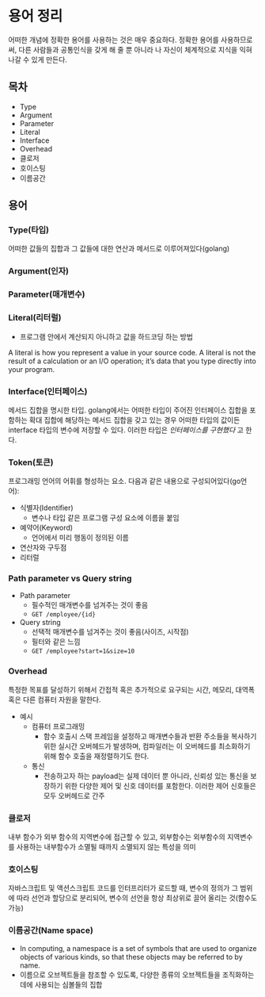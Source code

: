 # 용어 정리

어떠한 개념에 정확한 용어를 사용하는 것은 매우 중요하다. 정확한 용어를 사용하므로써, 다른 사람들과 공통인식을 갖게 해 줄 뿐 아니라 나 자신이 체계적으로 지식을 익혀나갈 수 있게 만든다.

## 목차

- Type
- Argument
- Parameter
- Literal
- Interface
- Overhead
- 클로저
- 호이스팅
- 이름공간

## 용어

### Type(타입)

어떠한 값들의 집합과 그 값들에 대한 연산과 메서드로 이루어져있다(golang)

### Argument(인자)

### Parameter(매개변수)

### Literal(리터럴)

- 프로그램 안에서 계산되지 아니하고 값을 하드코딩 하는 방법

A literal is how you represent a value in your source code. A literal is not the result of a calculation or an I/O operation; it’s data that you type directly into your program.

### Interface(인터페이스)

메서드 집합을 명시한 타입. golang에서는 어떠한 타입이 주어진 인터페이스 집합을 포함하는 확대 집합에 해당하는 메서드 집합을 갖고 있는 경우 어떠한 타입의 값이든 interface 타입의 변수에 저장할 수 있다. 이러한 타입은 *인터페이스를 구현했다* 고 한다.

### Token(토큰)

프로그래밍 언어의 어휘를 형성하는 요소. 다음과 같은 내용으로 구성되어있다(go언어):

- 식별자(Identifier)
  - 변수나 타입 같은 프로그램 구성 요소에 이름을 붙임
- 예약어(Keyword)
  - 언어에서 미리 행동이 정의된 이름
- 연산자와 구두점
- 리터럴

### Path parameter vs Query string

- Path parameter
  - 필수적인 매개변수를 넘겨주는 것이 좋음
  - `GET /employee/{id}`
- Query string
  - 선택적 매개변수를 넘겨주는 것이 좋음(사이즈, 시작점)
  - 필터와 같은 느낌
  - `GET /employee?start=1&size=10`

### Overhead

특정한 목표를 달성하기 위해서 간접적 혹은 추가적으로 요구되는 시간, 메모리, 대역폭 혹은 다른 컴퓨터 자원을 말한다.

- 예시
  - 컴퓨터 프로그래밍
    - 함수 호출시 스택 프레임을 설정하고 매개변수들과 반환 주소들을 복사하기 위한 실시간 오버헤드가 발생하며, 컴파일러는 이 오버헤드를 최소화하기 위해 함수 호출을 재정렬하기도 한다.
  - 통신
    - 전송하고자 하는 payload는 실제 데이터 뿐 아니라, 신뢰성 있는 통신을 보장하기 위한 다양한 제어 및 신호 데이터를 포함한다. 이러한 제어 신호들은 모두 오버헤드로 간주

### 클로저

내부 함수가 외부 함수의 지역변수에 접근할 수 있고, 외부함수는 외부함수의 지역변수를 사용하는 내부함수가 소멸될 때까지 소멸되지 않는 특성을 의미

### 호이스팅

자바스크립트 및 액션스크립트 코드를 인터프리터가 로드할 때, 변수의 정의가 그 범위에 따라 선언과 할당으로 분리되어, 변수의 선언을 항상 최상위로 끌어 올리는 것(함수도 가능)

### 이름공간(Name space)

- In computing, a namespace is a set of symbols that are used to organize objects of various kinds, so that these objects may be referred to by name.
- 이름으로 오브젝트들을 참조할 수 있도록, 다양한 종류의 오브젝트들을 조직화하는데에 사용되는 심볼들의 집합
